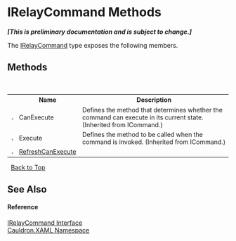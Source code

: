 # IRelayCommand Methods
 _**\[This is preliminary documentation and is subject to change.\]**_

The <a href="T_Cauldron_XAML_IRelayCommand">IRelayCommand</a> type exposes the following members.


## Methods
&nbsp;<table><tr><th></th><th>Name</th><th>Description</th></tr><tr><td>![Public method](media/pubmethod.gif "Public method")</td><td>CanExecute</td><td>
Defines the method that determines whether the command can execute in its current state.
 (Inherited from ICommand.)</td></tr><tr><td>![Public method](media/pubmethod.gif "Public method")</td><td>Execute</td><td>
Defines the method to be called when the command is invoked.
 (Inherited from ICommand.)</td></tr><tr><td>![Public method](media/pubmethod.gif "Public method")</td><td><a href="M_Cauldron_XAML_IRelayCommand_RefreshCanExecute">RefreshCanExecute</a></td><td /></tr></table>&nbsp;
<a href="#irelaycommand-methods">Back to Top</a>

## See Also


#### Reference
<a href="T_Cauldron_XAML_IRelayCommand">IRelayCommand Interface</a><br /><a href="N_Cauldron_XAML">Cauldron.XAML Namespace</a><br />